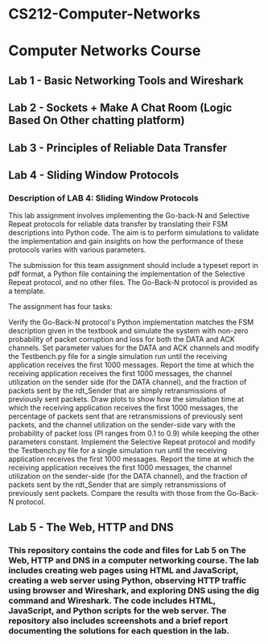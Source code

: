 # CS212-Computer-Networks
# Computer Networks Course
## Lab 1 - Basic Networking Tools and Wireshark
## Lab 2 - Sockets + Make A Chat Room (Logic Based On Other chatting platform)
## Lab 3 - Principles of Reliable Data Transfer
## Lab 4 - Sliding Window Protocols
### Description of LAB 4: Sliding Window Protocols

This lab assignment involves implementing the Go-back-N and Selective Repeat protocols for reliable data transfer by translating their FSM descriptions into Python code. The aim is to perform simulations to validate the implementation and gain insights on how the performance of these protocols varies with various parameters.

The submission for this team assignment should include a typeset report in pdf format, a Python file containing the implementation of the Selective Repeat protocol, and no other files. The Go-Back-N protocol is provided as a template.

The assignment has four tasks:

Verify the Go-Back-N protocol's Python implementation matches the FSM description given in the textbook and simulate the system with non-zero probability of packet corruption and loss for both the DATA and ACK channels.
Set parameter values for the DATA and ACK channels and modify the Testbench.py file for a single simulation run until the receiving application receives the first 1000 messages. Report the time at which the receiving application receives the first 1000 messages, the channel utilization on the sender side (for the DATA channel), and the fraction of packets sent by the rdt_Sender that are simply retransmissions of previously sent packets.
Draw plots to show how the simulation time at which the receiving application receives the first 1000 messages, the percentage of packets sent that are retransmissions of previously sent packets, and the channel utilization on the sender-side vary with the probability of packet loss (Pl ranges from 0.1 to 0.9) while keeping the other parameters constant.
Implement the Selective Repeat protocol and modify the Testbench.py file for a single simulation run until the receiving application receives the first 1000 messages. Report the time at which the receiving application receives the first 1000 messages, the channel utilization on the sender-side (for the DATA channel), and the fraction of packets sent by the rdt_Sender that are simply retransmissions of previously sent packets. Compare the results with those from the Go-Back-N protocol.
## Lab 5 - The Web, HTTP and DNS 
### This repository contains the code and files for Lab 5 on The Web, HTTP and DNS in a computer networking course. The lab includes creating web pages using HTML and JavaScript, creating a web server using Python, observing HTTP traffic using browser and Wireshark, and exploring DNS using the dig command and Wireshark. The code includes HTML, JavaScript, and Python scripts for the web server. The repository also includes screenshots and a brief report documenting the solutions for each question in the lab.

